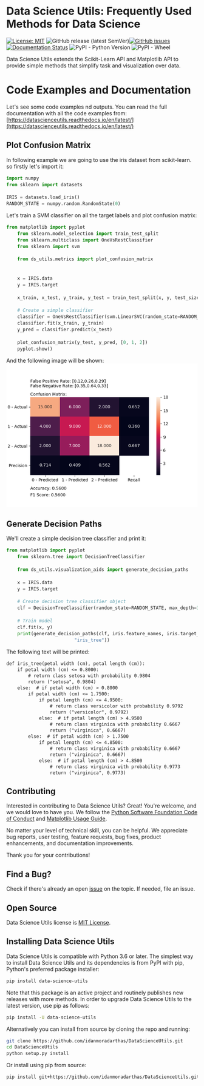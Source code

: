 # Data Science Utils: Frequently Used Methods for Data Science
[![License: MIT](https://img.shields.io/github/license/idanmoradarthas/DataScienceUtils)](https://opensource.org/licenses/MIT)
![GitHub release (latest SemVer)](https://img.shields.io/github/v/release/idanmoradarthas/DataScienceUtils)[![GitHub issues](https://img.shields.io/github/issues/idanmoradarthas/DataScienceUtils)](https://github.com/idanmoradarthas/DataScienceUtils/issues)
[![Documentation Status](https://readthedocs.org/projects/datascienceutils/badge/?version=latest)](https://datascienceutils.readthedocs.io/en/latest/?badge=latest)
![PyPI - Python Version](https://img.shields.io/pypi/pyversions/data-science-utils)
![PyPI - Wheel](https://img.shields.io/pypi/wheel/data-science-utils)

Data Science Utils extends the Scikit-Learn API and Matplotlib API to provide simple methods that simplify task and 
visualization over data. 

# Code Examples and Documentation
Let's see some code examples nd outputs. You can read the full documentation with all the code examples from:
[https://datascienceutils.readthedocs.io/en/latest/](https://datascienceutils.readthedocs.io/en/latest/)

## Plot Confusion Matrix
In following example we are going to use the iris dataset from scikit-learn. so firstly let's import it:
```python
import numpy
from sklearn import datasets

IRIS = datasets.load_iris()
RANDOM_STATE = numpy.random.RandomState(0)
```
Let's train a SVM classifier on all the target labels and plot confusion matrix:
```python
from matplotlib import pyplot
    from sklearn.model_selection import train_test_split
    from sklearn.multiclass import OneVsRestClassifier
    from sklearn import svm

    from ds_utils.metrics import plot_confusion_matrix


    x = IRIS.data
    y = IRIS.target

    x_train, x_test, y_train, y_test = train_test_split(x, y, test_size=.5, random_state=RANDOM_STATE)

    # Create a simple classifier
    classifier = OneVsRestClassifier(svm.LinearSVC(random_state=RANDOM_STATE))
    classifier.fit(x_train, y_train)
    y_pred = classifier.predict(x_test)

    plot_confusion_matrix(y_test, y_pred, [0, 1, 2])
    pyplot.show()
```
And the following image will be shown:
![multi label classification confusion matrix](tests/baseline_images/test_metrics/test_print_confusion_matrix.png)

## Generate Decision Paths
We'll create a simple decision tree classifier and print it:
```python
from matplotlib import pyplot
    from sklearn.tree import DecisionTreeClassifier

    from ds_utils.visualization_aids import generate_decision_paths
    
    x = IRIS.data
    y = IRIS.target

    # Create decision tree classifier object
    clf = DecisionTreeClassifier(random_state=RANDOM_STATE, max_depth=3)

    # Train model
    clf.fit(x, y)
    print(generate_decision_paths(clf, iris.feature_names, iris.target_names.tolist(),
                         "iris_tree"))
```
The following text will be printed:
```
def iris_tree(petal width (cm), petal length (cm)):
    if petal width (cm) <= 0.8000:
        # return class setosa with probability 0.9804
        return ("setosa", 0.9804)
    else:  # if petal width (cm) > 0.8000
        if petal width (cm) <= 1.7500:
            if petal length (cm) <= 4.9500:
                # return class versicolor with probability 0.9792
                return ("versicolor", 0.9792)
            else:  # if petal length (cm) > 4.9500
                # return class virginica with probability 0.6667
                return ("virginica", 0.6667)
        else:  # if petal width (cm) > 1.7500
            if petal length (cm) <= 4.8500:
                # return class virginica with probability 0.6667
                return ("virginica", 0.6667)
            else:  # if petal length (cm) > 4.8500
                # return class virginica with probability 0.9773
                return ("virginica", 0.9773)
```

## Contributing
Interested in contributing to Data Science Utils? Great! You're welcome,  and we would love to have you. We follow 
the [Python Software Foundation Code of Conduct](http://www.python.org/psf/codeofconduct/) and 
[Matplotlib Usage Guide](https://matplotlib.org/tutorials/introductory/usage.html#coding-styles).

No matter your level of technical skill, you can be helpful. We appreciate bug reports, user testing, feature 
requests, bug fixes, product enhancements, and documentation improvements.

Thank you for your contributions!

## Find a Bug?
Check if there's already an open [issue](https://github.com/idanmoradarthas/DataScienceUtils/issues) on the topic. If 
needed, file an issue.

## Open Source
Data Science Utils license is [MIT License](https://opensource.org/licenses/MIT). 

## Installing Data Science Utils
Data Science Utils is compatible with Python 3.6 or later. The simplest way to install Data Science Utils and its 
dependencies is from PyPI with pip, Python's preferred package installer:
```bash
pip install data-science-utils
```
Note that this package is an active project and routinely publishes new releases with more methods.  In order to 
upgrade Data Science Utils to the latest version, use pip as follows:
```bash
pip install -U data-science-utils
```
Alternatively you can install from source by cloning the repo and running:
```bash
git clone https://github.com/idanmoradarthas/DataScienceUtils.git
cd DataScienceUtils
python setup.py install
```
Or install using pip from source:
```bash
pip install git+https://github.com/idanmoradarthas/DataScienceUtils.git
```